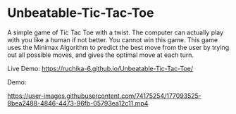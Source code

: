# Unbeatable-Tic-Tac-Toe
A simple game of Tic Tac Toe with a twist. The computer can actually play with you like a human if not better. You cannot win this game. 
This game uses the Minimax Algorithm to predict the best move from the user by trying out all possible moves, and gives the optimal move at each turn. 

Live Demo: https://ruchika-6.github.io/Unbeatable-Tic-Tac-Toe/

Demo:

https://user-images.githubusercontent.com/74175254/177093525-8bea2488-4846-4473-96fb-05793ea12c11.mp4


